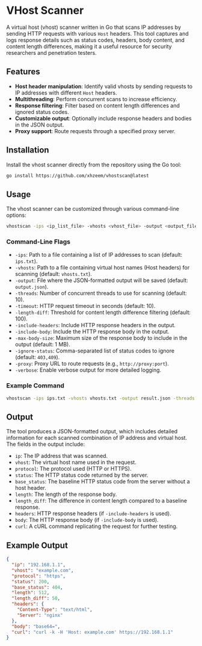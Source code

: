 # VHost Scanner

A virtual host (vhost) scanner written in Go that scans IP addresses by sending HTTP requests with various `Host` headers. This tool captures and logs response details such as status codes, headers, body content, and content length differences, making it a useful resource for security researchers and penetration testers.

## Features

- **Host header manipulation**: Identify valid vhosts by sending requests to IP addresses with different `Host` headers.
- **Multithreading**: Perform concurrent scans to increase efficiency.
- **Response filtering**: Filter based on content length differences and ignored status codes.
- **Customizable output**: Optionally include response headers and bodies in the JSON output.
- **Proxy support**: Route requests through a specified proxy server.

## Installation

Install the vhost scanner directly from the repository using the Go tool:

```bash
go install https://github.com/xhzeem/vhostscan@latest
```

## Usage

The vhost scanner can be customized through various command-line options:

```bash
vhostscan -ips <ip_list_file> -vhosts <vhost_file> -output <output_file>
```

### Command-Line Flags

- `-ips`: Path to a file containing a list of IP addresses to scan (default: `ips.txt`).
- `-vhosts`: Path to a file containing virtual host names (Host headers) for scanning (default: `vhosts.txt`).
- `-output`: File where the JSON-formatted output will be saved (default: `output.json`).
- `-threads`: Number of concurrent threads to use for scanning (default: 10).
- `-timeout`: HTTP request timeout in seconds (default: 10).
- `-length-diff`: Threshold for content length difference filtering (default: 100).
- `-include-headers`: Include HTTP response headers in the output.
- `-include-body`: Include the HTTP response body in the output.
- `-max-body-size`: Maximum size of the response body to include in the output (default: 1 MB).
- `-ignore-status`: Comma-separated list of status codes to ignore (default: `403,409`).
- `-proxy`: Proxy URL to route requests (e.g., `http://proxy:port`).
- `-verbose`: Enable verbose output for more detailed logging.

### Example Command

```bash
vhostscan -ips ips.txt -vhosts vhosts.txt -output result.json -threads 20 -timeout 5 -length-diff 150 -include-body -include-headers -max-body-size 2048
```

## Output

The tool produces a JSON-formatted output, which includes detailed information for each scanned combination of IP address and virtual host. The fields in the output include:

- `ip`: The IP address that was scanned.
- `vhost`: The virtual host name used in the request.
- `protocol`: The protocol used (HTTP or HTTPS).
- `status`: The HTTP status code returned by the server.
- `base_status`: The baseline HTTP status code from the server without a host header.
- `length`: The length of the response body.
- `length_diff`: The difference in content length compared to a baseline response.
- `headers`: HTTP response headers (if `-include-headers` is used).
- `body`: The HTTP response body (if `-include-body` is used).
- `curl`: A cURL command replicating the request for further testing.

## Example Output

```json
{
  "ip": "192.168.1.1",
  "vhost": "example.com",
  "protocol": "https",
  "status": 200,
  "base_status": 404,
  "length": 512,
  "length_diff": 50,
  "headers": {
    "Content-Type": "text/html",
    "Server": "nginx"
  },
  "body": "base64=",
  "curl": "curl -k -H 'Host: example.com' https://192.168.1.1"
}
```

